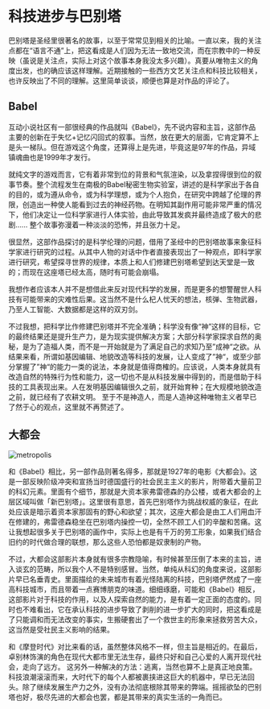 # 科技进步与巴别塔

巴别塔是圣经里很著名的故事，以至于常常见到相关的比喻。一直以来，我的关注点都在“语言不通”上，把这看成是人们因为无法一致地交流，而在宗教中的一种反映（虽说是关注点，实际上对这个故事本身我没太多兴趣）。真要从唯物主义的角度出发，也的确应该这样理解。近期接触的一些西方文艺关注点和科技比较相关，也许反映出了不同的理解。这里简单谈谈，顺便也算是对作品的评论了。

## Babel

互动小说社区有一部很经典的作品就叫《Babel》，先不说内容和主旨，这部作品主要的创新在于失忆+记忆闪回式的叙事。当然，放在更大的层面，它肯定算不上是头一梯队。但在游戏这个角度，还算得上是先进，毕竟这是97年的作品，异域镇魂曲也是1999年才发行。

就纯文字的游戏而言，它有着非常到位的背景和气氛渲染，以及拿捏得很到位的叙事节奏。整个流程发生在南极的Babel秘密生物实验室，讲述的是科学家出于各自的目的，或为遵从命令，或为科学理想，或为个人抱负，在研究中跨越了伦理的界限，创造出一种使人能看到过去的神经药物。在明知其副作用可能非常严重的情况下，他们决定让一位科学家进行人体实验，由此导致其发疯并最终造成了极大的悲剧…… 整个故事弥漫着一种淡淡的恐怖，并且张力十足。

很显然，这部作品探讨的是科学伦理的问题，借用了圣经中的巴别塔故事来象征科学家进行研究的过程。从其中人物的对话中作者直接表现出了一种观点，即科学家进行研究，希望探寻世界的规律，本质上和人们修建巴别塔希望到达天堂是一致的；而现在这座塔已经太高，随时有可能会崩塌。

我想作者应该本人并不是想借此来反对现代科学的发展，而是更多的想警醒世人科技有可能带来的灾难性后果。这当然不是什么杞人忧天的想法，核弹、生物武器，乃至人工智能、大数据都是这样的双刃剑。

不过我想，把科学比作修建巴别塔并不完全准确；科学没有像“神”这样的目标，它的最终结果还是提升生产力，是为现实提供解决方案；大部分科学家探求自然的奥秘，是为了造福人类，而不是一开始就是为了满足自己的求知乃至”成神“之欲。从结果来看，所谓如基因编辑、地貌改造等科技的发展，让人变成了”神“，或至少部分掌握了”神“的能力一类的说法，本身就是值得商榷的。应该说，人类本身就具有改造自然的特殊行为性和能力，这一切也不是从科技发展中得到的，而是借助于科技的工具表现出来。人在发明基因编辑很久之前，就开始育种；在大规模地貌改造之前，就已经有了农耕文明。 至于不是神造人，而是人造神这种唯物主义者早已了然于心的观点，这里就不再赘述了。

## 大都会

![metropolis](https://cdn.jsdelivr.net/gh/linusboyle/imgupload/upload/2020-11-24-22-08-40-3633.jpeg)

和《Babel》相比，另一部作品则著名得多，那就是1927年的电影《大都会》。这是一部反映阶级冲突和宣扬当时德国盛行的社会民主主义的影片，附带着大量前卫的科幻元素。里面有个细节，那就是大资本家弗雷德森的办公楼，或者大都会的上层区域叫做「新巴别塔」。这里很有意思，首先巴别塔作为挑战权威的象征，在此处应该是暗示着资本家那固有的野心和欲望；其次，这座大都会是由工人们用血汗在修建的，弗雷德森稳坐在巴别塔内操控一切，全然不顾工人们的辛酸和苦痛。这让我想起很多关于巴别塔的画作中，实际上也是有千万的劳工形象，如果我们结合旧约的时代做合理的联想，那么这些人恐怕都是奴隶制的产物。

不过，大都会这部影片本身就有很多宗教隐喻，有时候甚至压倒了本来的主旨，进入谈玄的范畴，所以我个人不是特别感冒。当然，单纯从科幻的角度来说，这部影片早已名垂青史。里面描绘的未来城市有着光怪陆离的科技，巴别塔俨然成了一座高科技城市，而且带着一点赛博朋克的味道。细细琢磨，可能和《Babel》相反，这部影片对于科技的作用，以及人探索自然的能力，是有着一定正面的态度的。同时也不难看出，它在承认科技的进步导致了剥削的进一步扩大的同时，把这看成是了只能调和而无法改变的事实，生搬硬套出了一个救世主的形象来拯救劳苦大众，这当然是受社民主义影响的结果。

和《摩登时代》对比来看的话，虽然整体风格不一样，但主旨是相近的。在最后，卓别林饰演的角色在现代大都市里无法生存，最终只好和自己心爱的人离开现代社会，走向了远方。 这另外一种解决的方法：逃离，当然也算不上是真正地良策。科技浪潮滚滚而来，大时代下的每个人都被裹挟进这巨大的机器中，早已无法回头。除了继续发展生产力之外，没有办法彻底根除其带来的弊端。摇摇欲坠的巴别塔也好，极尽先进的大都会也罢，都是其带来的真实生活的一角而已。